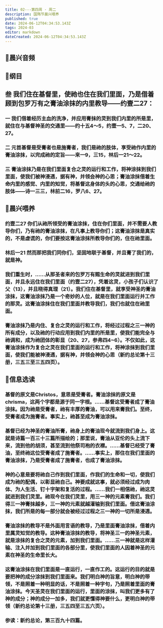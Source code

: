 ```yaml
---
title: 02---第四周 · 周二
description: 国殇节晨兴喂养
published: true
date: 2024-06-12T04:34:53.143Z
tags: 2024-03
editor: markdown
dateCreated: 2024-06-12T04:34:53.143Z
---
```


## 🎵晨兴音频

## 📖纲目

## 叁    我们住在基督里，使祂也住在我们里面，乃是借着顾到包罗万有之膏油涂抹的内里教导——约壹二27：

### 一    我们借着经历主血的洗净，并应用膏抹的灵到我们内里的所是里，就住在与基督神圣的交通里——约十五4～5，约壹一5、7，二20、27。

### 二    元首基督是受膏者也是施膏者，我们是祂的肢体，享受祂作内里的膏油涂抹，以完成祂的定旨——来一9，三15，林后一21～22。

### 三    膏油涂抹乃是在我们里面复合之灵的运行和工作，将神涂抹到我们里面，使我们被神浸透，据有神，并领会神的心思；膏油涂抹借着生命内里的感觉、内里的知觉，将基督这身体的头的心思，交通给祂的肢体——诗一三三，林前二16，罗八6、27。

## 📖晨兴喂养

### 约壹二27    你们从祂所领受的膏油涂抹，住在你们里面，并不需要人教导你们，乃有祂的膏油涂抹，在凡事上教导你们；这膏油涂抹是真实的，不是虚谎的，你们要按这膏油涂抹所教导你们的，住在祂里面。

### 林后一21    然而那把我们同你们，坚固地联于基督，并且膏了我们的，就是神。

### 我们重生时，……从那圣者来的包罗万有赐生命的灵就进到我们里面，并且永远住在我们里面（约壹二27），凭着这灵，小孩子们认识了父（13），并且晓得真理（21）。我们住在基督里，就享受神圣的膏油涂抹，这膏油涂抹乃是一个奇妙的人位，就是在我们里面运行并工作的那灵。这膏油涂抹住在我们里面并教导我们，我们也就住在祂里面。

### 膏油涂抹乃是内住、复合之灵的运行和工作，将经过过程之三一神的所有成分，以及祂的行动应用到我们内里的所是里，使我们能完全与祂调和，成为祂团体的彰显（20、27，参弗四4~6）。不仅如此，这膏油涂抹作为复合之灵在我们里面的运行和工作，将神涂抹到我们里面，使我们能被神浸透，据有神，并领会神的心思（新约总论第十三册，三五三至三五四页）。

## 📖信息选读

### 基督的原文是Christos，意思是受膏者。膏油涂抹的原文是chrisma，这两个字都是源于同一字根。……基督这受膏者成了膏油涂抹。因为祂是受膏者，祂有丰厚的膏油，可以用来膏我们。至终，受膏者成为施膏者。事实上，祂甚至成为膏油涂抹。

### 基督已经为神圣的膏油所膏，祂身上的膏油现今就流到我们身上。这就是诗篇一百三十三篇所描绘的；那里说，膏油从亚伦的头上流下来，流到他的胡须，甚至流到他祭司袍的衣襟。……基督已经受了膏油，至终祂这位受膏者成了施膏者。……事实上，那住在我们里面的膏油涂抹，乃是受膏者成了施膏者，也成了膏油涂抹。

### 神的心意是要将祂自己作到我们里面，作我们的生命和一切，使我们成为祂的配偶，以彰显祂自己。神要成就这事，就必须经过成为肉体、为人生活、钉十字架和复活的过程。……我们一相信祂，祂这灵就进到我们灵里。祂现今在我们灵里，用三一神的元素膏我们。我们得三一神膏抹越多，三一神的元素就越灌输到我们里面。借这膏油涂抹，我们所是的每一部分就会被经过过程之三一神的一切所是浸透。

### 膏油涂抹的教导不是外面用言语的教导，乃是里面膏油涂抹，借着内里属灵知觉的教导。这种膏油涂抹的教导，将神圣三一的神圣元素，就是涂抹的复合之灵的元素，加到我们里面。……三一神就是这样灌输、注入并加到我们里面的各部分里，使我们里面的人因着神圣的元素在神圣的生命里长大。

### 这膏油涂抹在我们里面是一直运行，一直作工的。这运行的目的就是要把神的成分涂抹到我们里面来。我们明白神的旨意，明白神的带领，不是照着一种明显的话，不是照着一种字句，乃是照着里面的膏油涂抹。今天圣灵在我们里面的运行，里面的涂抹，叫我们更多有了神的成分；神的成分一加多，我们就更懂得神要什么，更明白神的带领（新约总论第十三册，三五四至三五六页）。

### 参读：新约总论，第三百九十四篇。
<!-- Google tag (gtag.js) -->
<script async src="https://www.googletagmanager.com/gtag/js?id=G-1P8709Z16T"></script>
<script>
  window.dataLayer = window.dataLayer || [];
  function gtag(){dataLayer.push(arguments);}
  gtag('js', new Date());

  gtag('config', 'G-1P8709Z16T');
</script>